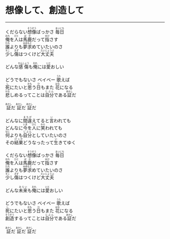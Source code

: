 # 想像して、創造して
---
<lyric>
くだらない<ruby>想像<rt>そうぞう</rt></ruby>ばっかさ <ruby>毎日<rt>まいにち</rt></ruby><br/>
<ruby>俺<rt>おれ</rt></ruby>を<ruby>人<rt>ひと</rt></ruby>は<ruby>馬鹿<rt>ばか</rt></ruby>だって<ruby>指<rt>ゆび</rt></ruby>さす<br/>
<ruby>誰<rt>だれ</rt></ruby>よりも<ruby>夢<rt>ゆめ</rt></ruby><ruby>求<rt>もと</rt></ruby>めていたいのさ<br/>
<ruby>少<rt>すこ</rt></ruby>し<ruby>傷<rt>きず</rt></ruby>はつくけど<ruby>大丈夫<rt>だいじょうぶ</rt></ruby><br/>
<br/>
どんな<ruby>感傷<rt>かんしょう</rt></ruby>も<ruby>俺<rt>おれ</rt></ruby>には<ruby>愛<rt>いと</rt></ruby>おしい<br/>
<br/>
どうでもないさ ベイベー <ruby>歌<rt>うた</rt></ruby>えば<br/>
<ruby>死<rt>し</rt></ruby>にたいと<ruby>思<rt>おも</rt></ruby>う<ruby>日<rt>ひ</rt></ruby>もまた <ruby>花<rt>はな</rt></ruby>になる<br/>
<ruby>悲<rt>かな</rt></ruby>しめるってことは<ruby>自分<rt>じぶん</rt></ruby>である<ruby>証<rt>あかし</rt></ruby>だ<br/>
<br/>
<ruby>証<rt>あかし</rt></ruby>だ <ruby>証<rt>あかし</rt></ruby>だ <ruby>証<rt>あかし</rt></ruby>だ<br/>
<br/>
どんなに<ruby>間違<rt>まちが</rt></ruby>えてると<ruby>言<rt>い</rt></ruby>われても<br/>
どんなに<ruby>今<rt>いま</rt></ruby>を<ruby>人<rt>ひと</rt></ruby>に<ruby>笑<rt>わら</rt></ruby>われても<br/>
<ruby>何<rt>なに</rt></ruby>よりも<ruby>自分<rt>じぶん</rt></ruby>としていたいのさ<br/>
その<ruby>結果<rt>けっか</rt></ruby>どうなったって<ruby>生<rt>い</rt></ruby>きてゆく<br/>
<br/>
くだらない<ruby>想像<rt>そうぞう</rt></ruby>ばっかさ <ruby>毎日<rt>まいにち</rt></ruby><br/>
<ruby>俺<rt>おれ</rt></ruby>を<ruby>人<rt>ひと</rt></ruby>は<ruby>馬鹿<rt>ばか</rt></ruby>だって<ruby>指<rt>ゆび</rt></ruby>さす<br/>
<ruby>誰<rt>だれ</rt></ruby>よりも<ruby>夢<rt>ゆめ</rt></ruby><ruby>求<rt>もと</rt></ruby>めていたいのさ<br/>
<ruby>少<rt>すこ</rt></ruby>し<ruby>傷<rt>きず</rt></ruby>はつくけど<ruby>大丈夫<rt>だいじょうぶ</rt></ruby><br/>
<br/>
どんな<ruby>未来<rt>みらい</rt></ruby>も<ruby>俺<rt>おれ</rt></ruby>には<ruby>愛<rt>いと</rt></ruby>おしい<br/>
<br/>
どうでもないさ ベイベー <ruby>歌<rt>うた</rt></ruby>えば<br/>
<ruby>死<rt>し</rt></ruby>にたいと<ruby>思<rt>おも</rt></ruby>う<ruby>日<rt>ひ</rt></ruby>もまた <ruby>花<rt>はな</rt></ruby>になる<br/>
<ruby>創造<rt>そうぞう</rt></ruby>するってことは<ruby>自分<rt>じぶん</rt></ruby>である<ruby>証<rt>あかし</rt></ruby>だ<br/>
<br/>
<ruby>証<rt>あかし</rt></ruby>だ <ruby>証<rt>あかし</rt></ruby>だ <ruby>証<rt>あかし</rt></ruby>だ<br/>
</lyric>
